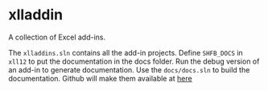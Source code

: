# xlladdin

A collection of Excel add-ins.

The `xlladdins.sln` contains all the add-in projects. 
Define `SHFB_DOCS` in `xll12` to put the documentation in the docs folder.
Run the debug version of an add-in to generate documentation.
Use the `docs/docs.sln` to build the documentation.
Github will make them available at [here](https://xlladdins.github.io/main/)

